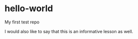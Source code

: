 # hello-world
My first test repo

I would also like to say that this is an informative lesson as well.
